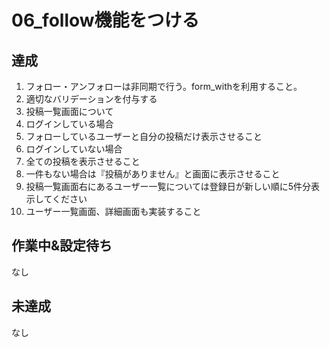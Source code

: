 # 06_follow機能をつける

## 達成

1. フォロー・アンフォローは非同期で行う。form_withを利用すること。
2. 適切なバリデーションを付与する
3. 投稿一覧画面について
4. ログインしている場合
5. フォローしているユーザーと自分の投稿だけ表示させること
6. ログインしていない場合
7. 全ての投稿を表示させること
8. 一件もない場合は『投稿がありません』と画面に表示させること
9. 投稿一覧画面右にあるユーザー一覧については登録日が新しい順に5件分表示してください
10. ユーザー一覧画面、詳細画面も実装すること

## 作業中&設定待ち
なし

## 未達成
なし

